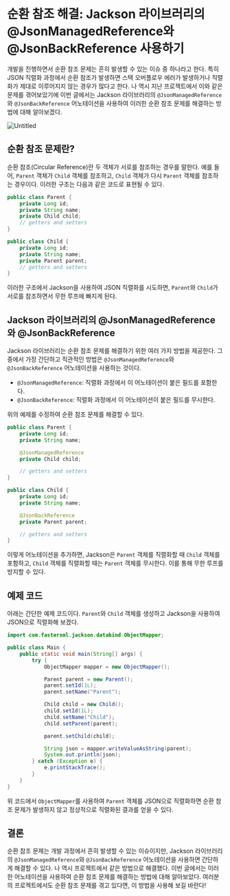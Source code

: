 # 순환 참조 해결: Jackson 라이브러리의 @JsonManagedReference와 @JsonBackReference 사용하기

개발을 진행하면서 순환 참조 문제는 흔히 발생할 수 있는 이슈 중 하나라고 한다. 특히 JSON 직렬화 과정에서 순환 참조가 발생하면 스택 오버플로우 에러가 발생하거나 직렬화가 제대로 이루어지지 않는 경우가 많다고 한다. 나 역시 지난 프로젝트에서 이와 같은 문제를 겪어보았기에 이번 글에서는 Jackson 라이브러리의 `@JsonManagedReference`와 `@JsonBackReference` 어노테이션을 사용하여 이러한 순환 참조 문제를 해결하는 방법에 대해 알아보겠다.

![Untitled](%E1%84%89%E1%85%AE%E1%86%AB%E1%84%92%E1%85%AA%E1%86%AB%20%E1%84%8E%E1%85%A1%E1%86%B7%E1%84%8C%E1%85%A9%20%E1%84%92%E1%85%A2%E1%84%80%E1%85%A7%E1%86%AF%20Jackson%20%E1%84%85%E1%85%A1%E1%84%8B%E1%85%B5%E1%84%87%E1%85%B3%E1%84%85%E1%85%A5%E1%84%85%E1%85%B5%E1%84%8B%E1%85%B4%20@JsonManag%2019fa14a3f67f423ba9ff26f7b79b67b5/Untitled.png)

## 순환 참조 문제란?

순환 참조(Circular Reference)란 두 객체가 서로를 참조하는 경우를 말한다. 예를 들어, `Parent` 객체가 `Child` 객체를 참조하고, `Child` 객체가 다시 `Parent` 객체를 참조하는 경우이다. 이러한 구조는 다음과 같은 코드로 표현될 수 있다.

```java
public class Parent {
    private Long id;
    private String name;
    private Child child;
    // getters and setters
}

public class Child {
    private Long id;
    private String name;
    private Parent parent;
    // getters and setters
}

```

이러한 구조에서 Jackson을 사용하여 JSON 직렬화를 시도하면, `Parent`와 `Child`가 서로를 참조하면서 무한 루프에 빠지게 된다.

## Jackson 라이브러리의 @JsonManagedReference와 @JsonBackReference

Jackson 라이브러리는 순환 참조 문제를 해결하기 위한 여러 가지 방법을 제공한다. 그 중에서 가장 간단하고 직관적인 방법은 `@JsonManagedReference`와 `@JsonBackReference` 어노테이션을 사용하는 것이다.

- `@JsonManagedReference`: 직렬화 과정에서 이 어노테이션이 붙은 필드를 포함한다.
- `@JsonBackReference`: 직렬화 과정에서 이 어노테이션이 붙은 필드를 무시한다.

위의 예제를 수정하여 순환 참조 문제를 해결할 수 있다.

```java
public class Parent {
    private Long id;
    private String name;

    @JsonManagedReference
    private Child child;

    // getters and setters
}

public class Child {
    private Long id;
    private String name;

    @JsonBackReference
    private Parent parent;

    // getters and setters
}

```

이렇게 어노테이션을 추가하면, Jackson은 `Parent` 객체를 직렬화할 때 `Child` 객체를 포함하고, `Child` 객체를 직렬화할 때는 `Parent` 객체를 무시한다. 이를 통해 무한 루프를 방지할 수 있다.

## 예제 코드

아래는 간단한 예제 코드이다. `Parent`와 `Child` 객체를 생성하고 Jackson을 사용하여 JSON으로 직렬화해 보겠다.

```java
import com.fasterxml.jackson.databind.ObjectMapper;

public class Main {
    public static void main(String[] args) {
        try {
            ObjectMapper mapper = new ObjectMapper();

            Parent parent = new Parent();
            parent.setId(1L);
            parent.setName("Parent");

            Child child = new Child();
            child.setId(1L);
            child.setName("Child");
            child.setParent(parent);

            parent.setChild(child);

            String json = mapper.writeValueAsString(parent);
            System.out.println(json);
        } catch (Exception e) {
            e.printStackTrace();
        }
    }
}

```

위 코드에서 `ObjectMapper`를 사용하여 `Parent` 객체를 JSON으로 직렬화하면 순환 참조 문제가 발생하지 않고 정상적으로 직렬화된 결과를 얻을 수 있다.

## 결론

순환 참조 문제는 개발 과정에서 흔히 발생할 수 있는 이슈이지만, Jackson 라이브러리의 `@JsonManagedReference`와 `@JsonBackReference` 어노테이션을 사용하면 간단하게 해결할 수 있다. 나 역시 프로젝트에서 같은 방법으로 해결했다. 이번 글에서는 이러한 어노테이션을 사용하여 순환 참조 문제를 해결하는 방법에 대해 알아보았다. 여러분의 프로젝트에서도 순환 참조 문제를 겪고 있다면, 이 방법을 사용해 보길 바란다!